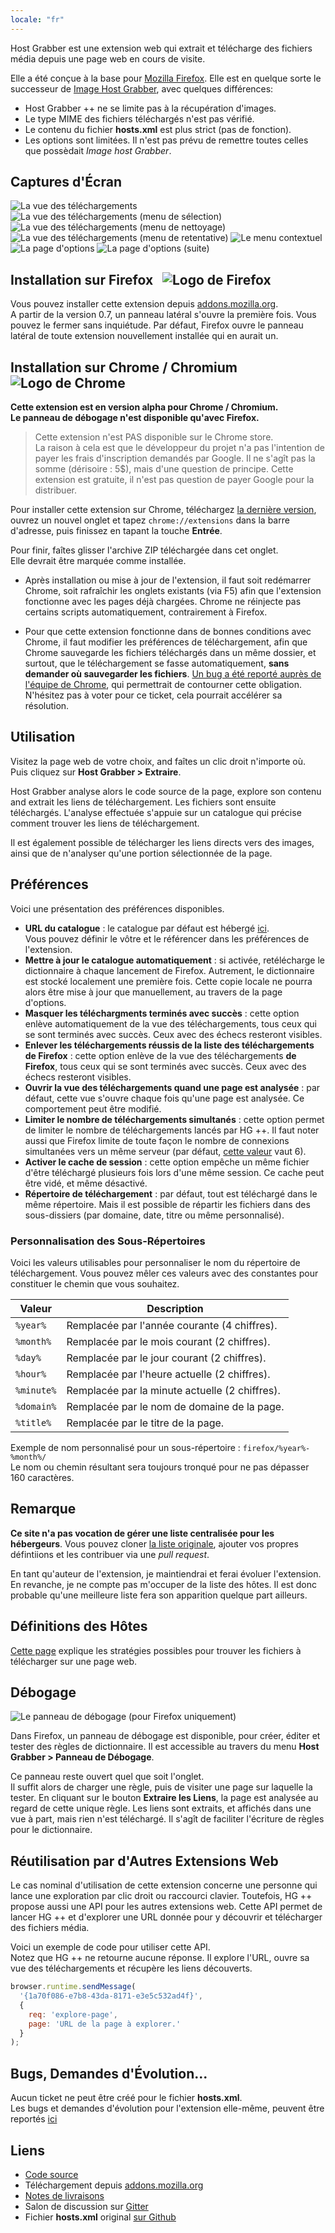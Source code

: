 ```yaml
---
locale: "fr"
---
```


Host Grabber est une extension web qui extrait et télécharge des fichiers média depuis une page web en cours de visite.

Elle a été conçue à la base pour [Mozilla Firefox](https://www.mozilla.org/firefox/new/).
Elle est en quelque sorte le successeur de [Image Host Grabber](https://addons.mozilla.org/fr/firefox/addon/imagehost-grabber/),
avec quelques différences:

* Host Grabber ++ ne se limite pas à la récupération d'images.
* Le type MIME des fichiers téléchargés n'est pas vérifié.
* Le contenu du fichier **hosts.xml** est plus strict (pas de fonction).
* Les options sont limitées. Il n'est pas prévu de remettre toutes celles que possèdait *Image host Grabber*.


## Captures d'Écran

<img src="../assets/images/dl-view-1--v0.5.jpg" alt="La vue des téléchargements" class="screenshot" />

<img src="../assets/images/dl-view-2--v0.5.jpg" alt="La vue des téléchargements (menu de sélection)" class="screenshot" />

<img src="../assets/images/dl-view-3--v0.5.jpg" alt="La vue des téléchargements (menu de nettoyage)" class="screenshot" />

<img src="../assets/images/dl-view-4--v0.5.jpg" alt="La vue des téléchargements (menu de retentative)" class="screenshot" />

<img src="../assets/images/dl-view-5--v0.7.jpg" alt="Le menu contextuel" class="screenshot" />

<img src="../assets/images/options-view-p1--v0.9.jpg" alt="La page d'options" class="screenshot" />

<img src="../assets/images/options-view-p2--v0.9.jpg" alt="La page d'options (suite)" class="screenshot" />


## Installation sur Firefox &nbsp; <img src="../assets/images/firefox_x24.png" alt="Logo de Firefox" />

Vous pouvez installer cette extension depuis [addons.mozilla.org](https://addons.mozilla.org/fr/firefox/addon/host-grabber-pp/).    
A partir de la version 0.7, un panneau latéral s'ouvre la première fois.
Vous pouvez le fermer sans inquiétude. Par défaut, Firefox ouvre le panneau latéral de
toute extension nouvellement installée qui en aurait un.


## Installation sur Chrome / Chromium &nbsp; <img src="../assets/images/chrome_x24.png" alt="Logo de Chrome" />

**Cette extension est en version alpha pour Chrome / Chromium.**  
**Le panneau de débogage n'est disponible qu'avec Firefox.**

> Cette extension n'est PAS disponible sur le Chrome store.  
> La raison à cela est que le développeur du projet n'a pas l'intention de payer
> les frais d'inscription demandés par Google. Il ne s'agît pas la somme (dérisoire :
> 5$), mais d'une question de principe. Cette extension est gratuite, il n'est
> pas question de payer Google pour la distribuer.

Pour installer cette extension sur Chrome, téléchargez
[la dernière version](https://github.com/rhadamanthe/host-grabber-pp/releases),
ouvrez un nouvel onglet et tapez `chrome://extensions` dans la barre d'adresse,
puis finissez en tapant la touche **Entrée**.

Pour finir, faîtes glisser l'archive ZIP téléchargée dans cet onglet.  
Elle devrait être marquée comme installée.

* Après installation ou mise à jour de l'extension, il faut soit redémarrer Chrome,
soit rafraîchir les onglets existants (via F5) afin que l'extension fonctionne avec
les pages déjà chargées. Chrome ne réinjecte pas certains scripts automatiquement,
contrairement à Firefox.

* Pour que cette extension fonctionne dans de bonnes conditions avec Chrome,
il faut modifier les préférences de téléchargement, afin que Chrome sauvegarde
les fichiers téléchargés dans un même dossier, et surtout, que le téléchargement
se fasse automatiquement, **sans demander où sauvegarder les fichiers**.
[Un bug a été reporté auprès de l'équipe de Chrome](https://bugs.chromium.org/p/chromium/issues/detail?id=417112),
qui permettrait de contourner cette obligation. N'hésitez pas à voter pour ce ticket,
cela pourrait accélérer sa résolution. 


## Utilisation

Visitez la page web de votre choix, and faîtes un clic droit n'importe où.  
Puis cliquez sur **Host Grabber &gt; Extraire**.

Host Grabber analyse alors le code source de la page, explore son contenu and
extrait les liens de téléchargement. Les fichiers sont ensuite téléchargés. L'analyse
effectuée s'appuie sur un catalogue qui précise comment trouver les liens de téléchargement.

Il est également possible de télécharger les liens directs vers des images,
ainsi que de n'analyser qu'une portion sélectionnée de la page.


## Préférences

Voici une présentation des préférences disponibles.

* **URL du catalogue** : le catalogue par défaut est hébergé [ici](https://raw.githubusercontent.com/rhadamanthe/host-grabber-pp-host.xml/master/hosts.xml).  
Vous pouvez définir le vôtre et le référencer dans les préférences de l'extension.
* **Mettre à jour le catalogue automatiquement** : si activée, retélécharge le dictionnaire à chaque lancement
de Firefox. Autrement, le dictionnaire est stocké localement une première fois. Cette copie locale ne pourra
alors être mise à jour que manuellement, au travers de la page d'options.
* **Masquer les téléchargments terminés avec succès** : cette option enlève automatiquement de la vue
des téléchargements, tous ceux qui se sont terminés avec succès. Ceux avec des échecs resteront visibles.
* **Enlever les téléchargements réussis de la liste des téléchargements de Firefox** : cette option enlève de la vue
des téléchargements <strong>de Firefox</strong>, tous ceux qui se sont terminés avec succès. Ceux avec des échecs resteront visibles.
* **Ouvrir la vue des téléchargements quand une page est analysée** : par défaut, cette vue s'ouvre chaque fois
qu'une page est analysée. Ce comportement peut être modifié.
* **Limiter le nombre de téléchargements simultanés** : cette option permet de limiter
le nombre de téléchargements lancés par HG ++. Il faut noter aussi que Firefox limite de toute
façon le nombre de connexions simultanées vers un même serveur (par défaut,
[cette valeur](https://support.mozilla.org/fr/questions/992338) vaut 6).
* **Activer le cache de session** : cette option empêche un même fichier d'être téléchargé plusieurs fois
lors d'une même session. Ce cache peut être vidé, et même désactivé.
* **Répertoire de téléchargement** : par défaut, tout est téléchargé dans le même répertoire.
Mais il est possible de répartir les fichiers dans des sous-dissiers (par domaine, date, titre ou même personnalisé).

### Personnalisation des Sous-Répertoires

Voici les valeurs utilisables pour personnaliser le nom du répertoire
de téléchargement. Vous pouvez mêler ces valeurs avec des constantes pour constituer
le chemin que vous souhaitez.

| Valeur     | Description                                    |
| ---------- | ---------------------------------------------- |
| `%year%`   | Remplacée par l'année courante (4 chiffres).   |
| `%month%`  | Remplacée par le mois courant (2 chiffres).    |
| `%day%`    | Remplacée par le jour courant (2 chiffres).    |
| `%hour%`   | Remplacée par l'heure actuelle (2 chiffres).   |
| `%minute%` | Remplacée par la minute actuelle (2 chiffres). |
| `%domain%` | Remplacée par le nom de domaine de la page.    |
| `%title%`  | Remplacée par le titre de la page.             |

Exemple de nom personnalisé pour un sous-répertoire : `firefox/%year%-%month%/`  
Le nom ou chemin résultant sera toujours tronqué pour ne pas dépasser 160 caractères.


## Remarque

**Ce site n'a pas vocation de gérer une liste centralisée pour les hébergeurs**.
Vous pouvez cloner [la liste originale](https://github.com/rhadamanthe/host-grabber-pp-host.xml),
ajouter vos propres défintiions et les contribuer via une *pull request*.

En tant qu'auteur de l'extension, je maintiendrai et ferai évoluer l'extension.  
En revanche, je ne compte pas m'occuper de la liste des hôtes. Il est donc probable qu'une meilleure liste
fera son apparition quelque part ailleurs.


## Définitions des Hôtes

[Cette page](definition-des-hotes.html) explique les stratégies possibles pour trouver les fichiers à télécharger
sur une page web.


## Débogage

<img src="../assets/images/debug-view--v0.9.jpg" alt="Le panneau de débogage (pour Firefox uniquement)" class="screenshot" />

Dans Firefox, un panneau de débogage est disponible, pour créer, éditer et tester des
règles de dictionnaire. Il est accessible au travers du menu **Host Grabber &gt; Panneau de Débogage**.

Ce panneau reste ouvert quel que soit l'onglet.  
Il suffit alors de charger une règle, puis de visiter une page sur laquelle la tester.
En cliquant sur le bouton **Extraire les Liens**, la page est analysée au regard de cette
unique règle. Les liens sont extraits, et affichés dans une vue à part, mais rien n'est téléchargé.
Il s'agît de faciliter l'écriture de règles pour le dictionnaire. 


## Réutilisation par d'Autres Extensions Web

Le cas nominal d'utilisation de cette extension concerne une personne qui
lance une exploration par clic droit ou raccourci clavier. Toutefois, HG ++
propose aussi une API pour les autres extensions web. Cette API permet de lancer
HG ++ et d'explorer une URL donnée pour y découvrir et télécharger des fichiers média.

Voici un exemple de code pour utiliser cette API.  
Notez que HG ++ ne retourne aucune réponse. Il explore l'URL, ouvre sa
vue des téléchargements et récupère les liens découverts.

```javascript
browser.runtime.sendMessage(
  '{1a70f086-e7b8-43da-8171-e3e5c532ad4f}',
  {
    req: 'explore-page',
    page: 'URL de la page à explorer.'
  }
);
```

## Bugs, Demandes d'Évolution...

Aucun ticket ne peut être créé pour le fichier **hosts.xml**.  
Les bugs et demandes d'évolution pour l'extension elle-même, peuvent être reportés [ici](https://github.com/rhadamanthe/host-grabber-pp/issues)


## Liens

* [Code source](https://github.com/rhadamanthe/host-grabber-pp)
* Téléchargement depuis [addons.mozilla.org](https://addons.mozilla.org/fr/firefox/addon/host-grabber-pp/)
* [Notes de livraisons](https://github.com/rhadamanthe/host-grabber-pp/releases)
* Salon de discussion sur [Gitter](https://gitter.im/host-grabber-pp/Lobby)
* Fichier **hosts.xml** original [sur Github](https://github.com/rhadamanthe/host-grabber-pp-host.xml/blob/master/hosts.xml)
